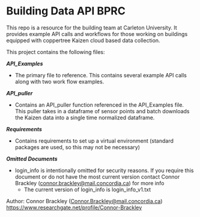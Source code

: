 # Building Data API BPRC

This repo is a resource for the building team at Carleton University. It provides example API calls and workflows for those working on buildings equipped with coppertree Kaizen cloud based data collection.

This project contains the following files:

***API_Examples***
* The primary file to reference. This contains several example API calls along with two work flow examples.

***API_puller***
* Contains an API_puller function referenced in the API_Examples file. This puller takes in a dataframe of sensor points and batch downloads the Kaizen data into a single time normalized dataframe.

***Requirements***
* Contains requirements to set up a virtual environment (standard packages are used, so this may not be necessary)

***Omitted Documents***
* login_info is intentionally omitted for security reasons. If you require this document or do not have the most current version contact Connor Brackley (connor.brackley@mail.concordia.ca) for more info
	* The current version of login_info is login_info_v1.txt

Author: Connor Brackley (Connor.Brackley@mail.concordia.ca) <br>
https://www.researchgate.net/profile/Connor-Brackley
